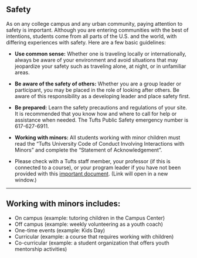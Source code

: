 ## Safety

As on any college campus and any urban community, paying attention to safety is important. Although you are entering communities with the best of intentions, students come from all parts of the U.S. and the world, with differing experiences with safety. Here are a few basic guidelines:

* __Use common sense:__ Whether one is traveling locally or internationally, always be aware of your environment and avoid situations that may jeopardize your safety such as traveling alone, at night, or in unfamiliar areas.

* __Be aware of the safety of others:__ Whether you are a group leader or participant, you may be placed in the role of looking after others. Be aware of this responsibility as a developing leader and place safety first.

* __Be prepared:__ Learn the safety precautions and regulations of your site. It is recommended that you know how and where to call for help or assistance when needed. The Tufts Public Safety emergency number is 617-627-6911.

* __Working with minors:__ All students working with minor children must read the “Tufts University Code of Conduct Involving Interactions with Minors” and complete the “Statement of Acknowledgement”.

* Please check with a Tufts staff member, your professor (if this is connected to a course), or your program leader if you have not been provided with this [important document](http://hr.tufts.edu/wp-content/uploads/EMP_General_Code_of_Conduct_Minors.pdf). (Link will open in a new window.)

___

## Working with minors includes:

* On campus (example: tutoring children in the Campus Center)
* Off campus (example: weekly volunteering as a youth coach)
* One-time events (example: Kids Day)
* Curricular (example: a course that requires working with children)
* Co-curricular (example: a student organization that offers youth mentorship activities)
